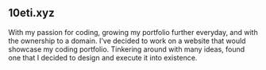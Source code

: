 ## 10eti.xyz
With my passion for coding, growing my portfolio further everyday, and with the ownership to a domain. I've decided to work on a website that would showcase my coding portfolio.
Tinkering around with many ideas, found one that I decided to design and execute it into existence.
